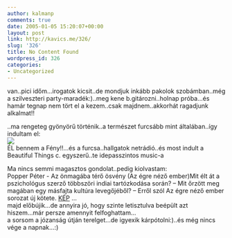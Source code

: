 ```yaml
---
author: kalmanp
comments: true
date: 2005-01-05 15:20:07+00:00
layout: post
link: http://kavics.me/326/
slug: '326'
title: No Content Found
wordpress_id: 326
categories:
- Uncategorized
---
```


van..pici időm...irogatok kicsit..de mondjuk inkább pakolok szobámban..még a szilveszteri party-maradék:)..meg kene b.gitározni..holnap próba...és hamár tegnap nem tört el a kezem..csak majdnem..akkorhát ragadjunk alkalmat!!




..ma rengeteg gyönyörű történik..a természet furcsább mint általában..így indultam el:  
![](http://kavics.freeblog.hu/Files/napomfel.JPG)  
ÉL bennem a Fény!!...és a furcsa..hallgatok netrádió..és most indult a Beautiful Things c. egyszerű..te idepasszintos music-a




Ma nincs semmi magasztos gondolat..pedig kiolvastam:  
Popper Péter - Az önmagába térő ösvény (Az égre néző ember)Mit élt át a pszichológus szerző többszöri indiai tartózkodása során? – Mit őrzött meg magában egy másfajta kultúra levegőjéből? – Erről szól Az égre néző ember sorozat új kötete. [KÉP](http://www.ujkonyvpiac.hu/images/ujkonyvek/sax_popper__.JPG) ...  
majd előbújik...de annyira jó, hogy szinte letisztulva beépült azt hiszem...már persze amennyit felfoghattam...  
a sorsom a józanság útján terelget...de igyexik kárpótolni:)..és még nincs vége a napnak...:)  




